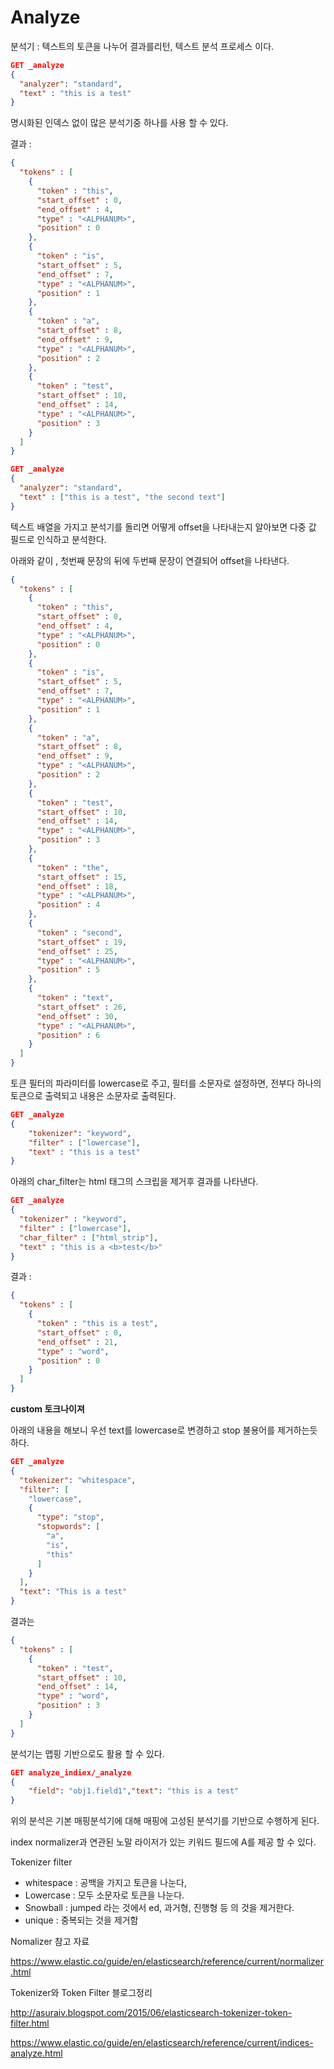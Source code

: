 # Analyze



분석기 : 텍스트의 토큰을 나누어 결과를리턴, 텍스트 분석 프로세스 이다.



```json
GET _analyze
{
  "analyzer": "standard",
  "text" : "this is a test"
}
```

명시화된 인덱스 없이 많은 분석기중 하나를 사용 할 수 있다.

결과 : 

```json
{
  "tokens" : [
    {
      "token" : "this",
      "start_offset" : 0,
      "end_offset" : 4,
      "type" : "<ALPHANUM>",
      "position" : 0
    },
    {
      "token" : "is",
      "start_offset" : 5,
      "end_offset" : 7,
      "type" : "<ALPHANUM>",
      "position" : 1
    },
    {
      "token" : "a",
      "start_offset" : 8,
      "end_offset" : 9,
      "type" : "<ALPHANUM>",
      "position" : 2
    },
    {
      "token" : "test",
      "start_offset" : 10,
      "end_offset" : 14,
      "type" : "<ALPHANUM>",
      "position" : 3
    }
  ]
}

```



```json
GET _analyze
{
  "analyzer": "standard",
  "text" : ["this is a test", "the second text"]
}
```

텍스트 배열을 가지고 분석기를 돌리면 어떻게 offset을 나타내는지 알아보면 다중  값 필드로 인식하고 분석한다.

아래와 같이 , 첫번째 문장의 뒤에 두번째 문장이 연결되어 offset을 나타낸다.

```json
{
  "tokens" : [
    {
      "token" : "this",
      "start_offset" : 0,
      "end_offset" : 4,
      "type" : "<ALPHANUM>",
      "position" : 0
    },
    {
      "token" : "is",
      "start_offset" : 5,
      "end_offset" : 7,
      "type" : "<ALPHANUM>",
      "position" : 1
    },
    {
      "token" : "a",
      "start_offset" : 8,
      "end_offset" : 9,
      "type" : "<ALPHANUM>",
      "position" : 2
    },
    {
      "token" : "test",
      "start_offset" : 10,
      "end_offset" : 14,
      "type" : "<ALPHANUM>",
      "position" : 3
    },
    {
      "token" : "the",
      "start_offset" : 15,
      "end_offset" : 18,
      "type" : "<ALPHANUM>",
      "position" : 4
    },
    {
      "token" : "second",
      "start_offset" : 19,
      "end_offset" : 25,
      "type" : "<ALPHANUM>",
      "position" : 5
    },
    {
      "token" : "text",
      "start_offset" : 26,
      "end_offset" : 30,
      "type" : "<ALPHANUM>",
      "position" : 6
    }
  ]
}

```



토큰 필터의 파라미터를 lowercase로 주고, 필터를 소문자로 설정하면, 전부다 하나의 토큰으로 출력되고 내용은 소문자로  출력된다.



```json
GET _analyze
{
    "tokenizer": "keyword",
    "filter" : ["lowercase"],
    "text" : "this is a test"
}
```



아래의 char_filter는 html 태그의 스크립을 제거후 결과를 나타낸다.

```json
GET _analyze
{
  "tokenizer" : "keyword",
  "filter" : ["lowercase"],
  "char_filter" : ["html_strip"],
  "text" : "this is a <b>test</b>"
}
```

결과 : 

```json
{
  "tokens" : [
    {
      "token" : "this is a test",
      "start_offset" : 0,
      "end_offset" : 21,
      "type" : "word",
      "position" : 0
    }
  ]
}
```



**custom 토크나이져**

아래의 내용을 해보니 우선 text를 lowercase로 변경하고 stop 불용어를 제거하는듯하다. 

```json
GET _analyze
{
  "tokenizer": "whitespace",
  "filter": [
    "lowercase",
    {
      "type": "stop",
      "stopwords": [
        "a",
        "is",
        "this"
      ]
    }
  ],
  "text": "This is a test"
}
```



결과는 

```json
{
  "tokens" : [
    {
      "token" : "test",
      "start_offset" : 10,
      "end_offset" : 14,
      "type" : "word",
      "position" : 3
    }
  ]
}
```



분석기는 맵핑 기반으로도 활용 할 수 있다.

```json
GET analyze_indiex/_analyze
{
    "field": "obj1.field1","text": "this is a test"
}
```

위의 분석은 기본 매핑분석기에 대해 매핑에 고성된 분석기를 기반으로 수행하게 된다.



index normalizer과 연관된 노말 라이저가 있는 키워드 필드에 A를 제공 할 수 있다.



Tokenizer filter

* whitespace :  공백을 가지고 토큰을 나눈다,
* Lowercase : 모두 소문자로 토큰을 나눈다.
* Snowball : jumped 라는 것에서 ed, 과거형, 진행형 등 의 것을 제거한다.
* unique : 중복되는 것을 제거함

Nomalizer 참고 자료

https://www.elastic.co/guide/en/elasticsearch/reference/current/normalizer.html

Tokenizer와 Token Filter 블로그정리 

http://asuraiv.blogspot.com/2015/06/elasticsearch-tokenizer-token-filter.html













https://www.elastic.co/guide/en/elasticsearch/reference/current/indices-analyze.html